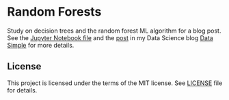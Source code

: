 # Random Forests

Study on decision trees and the random forest ML algorithm for a blog post. See the [Jupyter Notebook file](random_forests.ipynb) and the [post](http://luisvalesilva.com/datasimple/random_forests.html) in my Data Science blog [Data Simple](http://luisvalesilva.com/datasimple/) for more details.

## License

This project is licensed under the terms of the MIT license. See [LICENSE](LICENSE) file for details.
